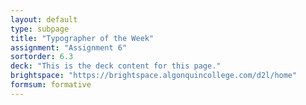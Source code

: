 ```yaml
---
layout: default
type: subpage
title: "Typographer of the Week"
assignment: "Assignment 6"
sortorder: 6.3
deck: "This is the deck content for this page."
brightspace: "https://brightspace.algonquincollege.com/d2l/home"
formsum: formative
---
```

